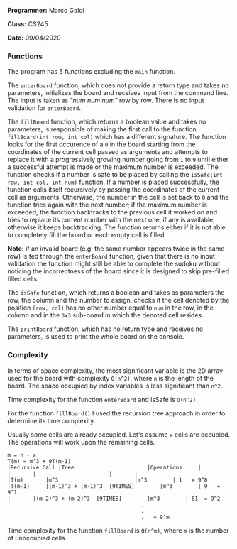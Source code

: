 **Programmer:** Marco Galdi

**Class:** CS245

**Date:** 09/04/2020

### Functions

The program has 5 functions excluding the `main` function.

The `enterBoard` function, which does not provide a return type and takes no parameters, initializes the board and receives input from the command line. The input is taken as *"num num num"* row by row. There is no input validation for `enterBoard`.

The `fillBoard` function, which returns a boolean value and takes no parameters, is responsible of making the first call to the function `fillBoard(int row, int col)` which has a different signature. The function looks for the first occurence of a `0` in the board starting from the coordinates of the current cell passed as arguments and attempts to replace it with a progressively growing number going from `1` to `9` until either a successful attempt is made or the maximum number is exceeded. The function checks if a number is safe to be placed by calling the `isSafe(int row, int col, int num)` function. If a number is placed successfully, the function calls itself recursively by passing the coordinates of the current cell as arguments. Otherwise, the number in the cell is set back to `0` and the function tries again with the next number; if the maximum number is exceeded, the function backtracks to the previous cell it worked on and tries to replace its current number with the next one, if any is available, otherwise it keeps backtracking. The function returns either if it is not able to completely fill the board or each empty cell is filled.

**Note:** if an invalid board (e.g. the same number appears twice in the same row) is fed through the `enterBoard` function, given that there is no input validation the function might still be able to complete the sudoku without noticing the incorrectness of the board since it is designed to skip pre-filled filled cells.


The `isSafe` function, which returns a boolean and takes as parameters the row, the column and the number to assign, checks if the cell denoted by the position `(row, col)` has no other number equal to `num` in the row, in the column and in the `3x3` sub-board in which the denoted cell resides.

The `printBoard` function, which has no return type and receives no parameters, is used to print the whole board on the console.

### Complexity

In terms of space complexity, the most significant variable is the 2D array used for the board with complexity `O(n^2)`, where `n` is the length of the board. The space occupied by index variables is less significant than `n^2`.

Time complexity for the function `enterBoard` and isSafe is `O(n^2)`.

For the function `fillBoard()` I used the recursion tree approach in order to determine its time complexity.

Usually some cells are already occupied. Let's assume `x` cells are occupied. The operations will work upon the remaining cells.

```
m = n - x
T(m) = m^3 + 9T(m-1)
|Recursive Call |Tree 						|Operations 	|	
|		|	 					|		|
|T(m)		|m^3						|m^3       	| 1   = 9^0
|T(m-1)		|(m-1)^3 + (m-1)^3	[9TIMES]		|m^3		| 9   = 9^1
|		|(m-2)^3 + (m-2)^3	[9TIMES]		|m^3		| 81  = 9^2
										  .
										  .
										  .   = 9^m
```

Time complexity for the function `fillBoard` is `O(n^m)`, where `m` is the number of unoccupied cells. 
